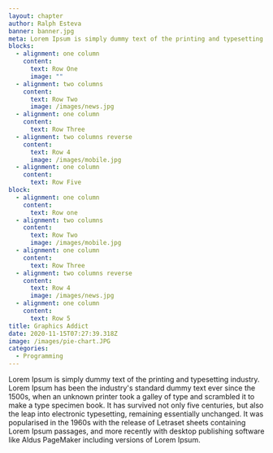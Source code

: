 ```yaml
---
layout: chapter
author: Ralph Esteva
banner: banner.jpg
meta: Lorem Ipsum is simply dummy text of the printing and typesetting industry.
blocks:
  - alignment: one column
    content:
      text: Row One
      image: ""
  - alignment: two columns
    content:
      text: Row Two
      image: /images/news.jpg
  - alignment: one column
    content:
      text: Row Three
  - alignment: two columns reverse
    content:
      text: Row 4
      image: /images/mobile.jpg
  - alignment: one column
    content:
      text: Row Five
block:
  - alignment: one column
    content:
      text: Row one
  - alignment: two columns
    content:
      text: Row Two
      image: /images/mobile.jpg
  - alignment: one column
    content:
      text: Row Three
  - alignment: two columns reverse
    content:
      text: Row 4
      image: /images/news.jpg
  - alignment: one column
    content:
      text: Row 5
title: Graphics Addict
date: 2020-11-15T07:27:39.318Z
image: /images/pie-chart.JPG
categories:
  - Programming
---
```


Lorem Ipsum is simply dummy text of the printing and typesetting industry. Lorem Ipsum has been the industry's standard dummy text ever since the 1500s, when an unknown printer took a galley of type and scrambled it to make a type specimen book. It has survived not only five centuries, but also the leap into electronic typesetting, remaining essentially unchanged. It was popularised in the 1960s with the release of Letraset sheets containing Lorem Ipsum passages, and more recently with desktop publishing software like Aldus PageMaker including versions of Lorem Ipsum.
